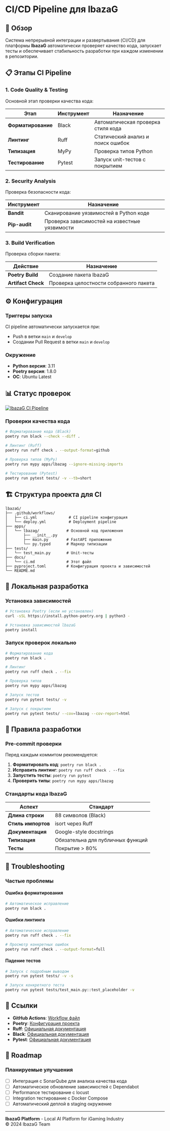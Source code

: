 # CI/CD Pipeline для lbazaG

## 🚀 Обзор

Система непрерывной интеграции и развертывания (CI/CD) для платформы **lbazaG** автоматически проверяет качество кода, запускает тесты и обеспечивает стабильность разработки при каждом изменении в репозитории.

## 📋 Этапы CI Pipeline

### 1. Code Quality & Testing
Основной этап проверки качества кода:

| Этап | Инструмент | Назначение |
|------|------------|------------|
| **Форматирование** | Black | Автоматическая проверка стиля кода |
| **Линтинг** | Ruff | Статический анализ и поиск ошибок |
| **Типизация** | MyPy | Проверка типов Python |
| **Тестирование** | Pytest | Запуск unit-тестов с покрытием |

### 2. Security Analysis
Проверка безопасности кода:

| Инструмент | Назначение |
|------------|------------|
| **Bandit** | Сканирование уязвимостей в Python коде |
| **Pip-audit** | Проверка зависимостей на известные уязвимости |

### 3. Build Verification
Проверка сборки пакета:

| Действие | Назначение |
|----------|------------|
| **Poetry Build** | Создание пакета lbazaG |
| **Artifact Check** | Проверка целостности собранного пакета |

## ⚙️ Конфигурация

### Триггеры запуска
CI pipeline автоматически запускается при:
- Push в ветки `main` и `develop`
- Создании Pull Request в ветки `main` и `develop`

### Окружение
- **Python версия**: 3.11
- **Poetry версия**: 1.8.0
- **ОС**: Ubuntu Latest

## 📊 Статус проверок

[![lbazaG CI Pipeline](https://github.com/dimariyalil/gptlbaza/actions/workflows/ci.yml/badge.svg)](https://github.com/dimariyalil/gptlbaza/actions/workflows/ci.yml)

### Проверки качества кода

```bash
# Форматирование кода (Black)
poetry run black --check --diff .

# Линтинг (Ruff)
poetry run ruff check . --output-format=github

# Проверка типов (MyPy)
poetry run mypy apps/lbazag --ignore-missing-imports

# Тестирование (Pytest)
poetry run pytest tests/ -v --tb=short
```

## 🏗️ Структура проекта для CI

```
lbazaG/
├── .github/workflows/
│   ├── ci.yml              # CI pipeline конфигурация
│   └── deploy.yml          # Deployment pipeline
├── apps/
│   └── lbazag/            # Основной код приложения
│       ├── __init__.py
│       ├── main.py        # FastAPI приложение
│       └── py.typed       # Маркер типизации
├── tests/
│   └── test_main.py       # Unit-тесты
├── docs/
│   └── ci.md              # Этот файл
├── pyproject.toml         # Конфигурация проекта и зависимостей
└── README.md
```

## 🔧 Локальная разработка

### Установка зависимостей
```bash
# Установка Poetry (если не установлен)
curl -sSL https://install.python-poetry.org | python3 -

# Установка зависимостей lbazaG
poetry install
```

### Запуск проверок локально
```bash
# Форматирование кода
poetry run black .

# Линтинг
poetry run ruff check . --fix

# Проверка типов
poetry run mypy apps/lbazag

# Запуск тестов
poetry run pytest tests/ -v

# Запуск с покрытием
poetry run pytest tests/ --cov=lbazag --cov-report=html
```

## 📝 Правила разработки

### Pre-commit проверки
Перед каждым коммитом рекомендуется:

1. **Форматировать код**: `poetry run black .`
2. **Исправить линтинг**: `poetry run ruff check . --fix`
3. **Запустить тесты**: `poetry run pytest`
4. **Проверить типы**: `poetry run mypy apps/lbazag`

### Стандарты кода lbazaG

| Аспект | Стандарт |
|--------|----------|
| **Длина строки** | 88 символов (Black) |
| **Стиль импортов** | isort через Ruff |
| **Документация** | Google-style docstrings |
| **Типизация** | Обязательна для публичных функций |
| **Тесты** | Покрытие > 80% |

## 🚨 Troubleshooting

### Частые проблемы

#### Ошибка форматирования
```bash
# Автоматическое исправление
poetry run black .
```

#### Ошибки линтинга
```bash
# Автоматическое исправление
poetry run ruff check . --fix

# Просмотр конкретных ошибок
poetry run ruff check . --output-format=full
```

#### Падение тестов
```bash
# Запуск с подробным выводом
poetry run pytest tests/ -v -s

# Запуск конкретного теста
poetry run pytest tests/test_main.py::test_placeholder -v
```

## 🔗 Ссылки

- **GitHub Actions**: [Workflow файл](/.github/workflows/ci.yml)
- **Poetry**: [Конфигурация проекта](/pyproject.toml)
- **Ruff**: [Официальная документация](https://docs.astral.sh/ruff/)
- **Black**: [Официальная документация](https://black.readthedocs.io/)
- **Pytest**: [Официальная документация](https://docs.pytest.org/)

## 🎯 Roadmap

### Планируемые улучшения
- [ ] Интеграция с SonarQube для анализа качества кода
- [ ] Автоматическое обновление зависимостей с Dependabot
- [ ] Performance тестирование с locust
- [ ] Integration тестирование с Docker Compose
- [ ] Автоматический деплой в staging окружение

---

**lbazaG Platform** - Local AI Platform for iGaming Industry  
© 2024 lbazaG Team